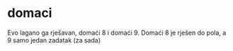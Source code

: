 # domaci
Evo lagano ga rješavan, domaći 8 i domaći 9.
Domaći 8 je rješen do pola, a 9 samo jedan zadatak (za sada)
